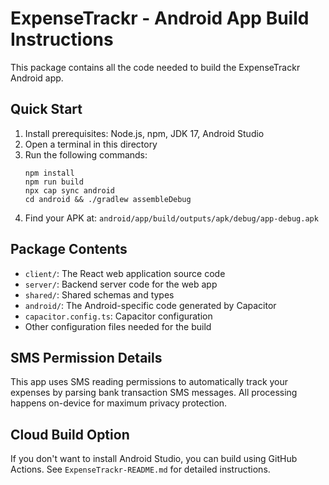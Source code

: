 # ExpenseTrackr - Android App Build Instructions

This package contains all the code needed to build the ExpenseTrackr Android app.

## Quick Start
1. Install prerequisites: Node.js, npm, JDK 17, Android Studio
2. Open a terminal in this directory
3. Run the following commands:
   ```
   npm install
   npm run build
   npx cap sync android
   cd android && ./gradlew assembleDebug
   ```
4. Find your APK at: `android/app/build/outputs/apk/debug/app-debug.apk`

## Package Contents
- `client/`: The React web application source code
- `server/`: Backend server code for the web app
- `shared/`: Shared schemas and types
- `android/`: The Android-specific code generated by Capacitor
- `capacitor.config.ts`: Capacitor configuration
- Other configuration files needed for the build

## SMS Permission Details
This app uses SMS reading permissions to automatically track your expenses by
parsing bank transaction SMS messages. All processing happens on-device
for maximum privacy protection.

## Cloud Build Option
If you don't want to install Android Studio, you can build using GitHub Actions.
See `ExpenseTrackr-README.md` for detailed instructions.
